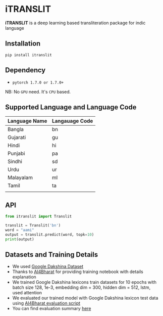 # iTRANSLIT
__iTRANSLIT__ is a deep learning based transliteration package for indic language

## Installation
```pip install itranslit```

## Dependency
- `pytorch 1.7.0 or 1.7.0+`

NB: No `GPU` need. It's `CPU` based.

## Supported Language and Language Code
| __Language Name__ | __Langauage Code__ |
| --- | :-- |
| Bangla | bn |
| Gujarati| gu |
| Hindi | hi |
| Punjabi | pa |
| Sindhi | sd |
| Urdu | ur |
| Malayalam | ml |
| Tamil | ta |
|    |      |


## API

```py
from itranslit import Translit

translit = Translit('bn')
word = "aami"
output = translit.predict(word, topk=10)
print(output)

```

## Datasets and Training Details
- We used [Google Dakshina Dataset](https://github.com/google-research-datasets/dakshina)
- Thanks to [AI4Bharat](https://github.com/AI4Bharat/IndianNLP-Transliteration) for providing training notebook with details explanation
- We trained Google Dakshina lexicons train datasets for 10 epochs with batch size 128, 1e-3, embedding dim = 300, hidden dim = 512, lstm, used attention
- We evaluated our trained model with Google Dakshina lexicon test data using [AI4Bharat evaluation script](https://raw.githubusercontent.com/AI4Bharat/IndianNLP-Transliteration/jgeob-dev/tools/accuracy_reporter/accuracy_news.py)
- You can find evaluation summary [here]()